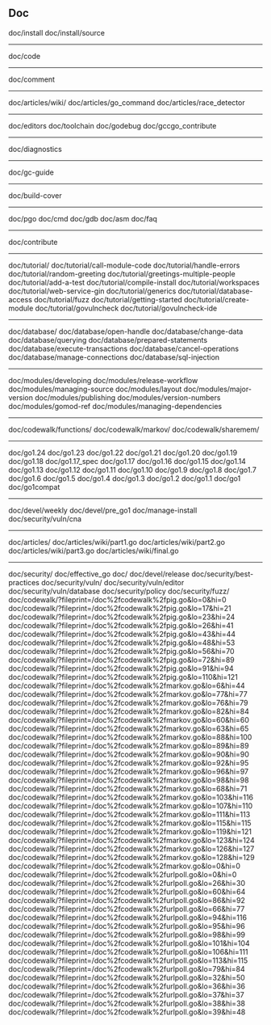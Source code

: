 ## Doc
doc/install
doc/install/source

---

doc/code

---

doc/comment

---

doc/articles/wiki/
doc/articles/go_command
doc/articles/race_detector

---

doc/editors
doc/toolchain
doc/godebug
doc/gccgo_contribute

---

doc/diagnostics

---

doc/gc-guide

---

doc/build-cover

---

doc/pgo
doc/cmd
doc/gdb
doc/asm
doc/faq

---

doc/contribute

---

doc/tutorial/
doc/tutorial/call-module-code
doc/tutorial/handle-errors
doc/tutorial/random-greeting
doc/tutorial/greetings-multiple-people
doc/tutorial/add-a-test
doc/tutorial/compile-install
doc/tutorial/workspaces
doc/tutorial/web-service-gin
doc/tutorial/generics
doc/tutorial/database-access
doc/tutorial/fuzz
doc/tutorial/getting-started
doc/tutorial/create-module
doc/tutorial/govulncheck
doc/tutorial/govulncheck-ide

---

doc/database/
doc/database/open-handle
doc/database/change-data
doc/database/querying
doc/database/prepared-statements
doc/database/execute-transactions
doc/database/cancel-operations
doc/database/manage-connections
doc/database/sql-injection

---

doc/modules/developing
doc/modules/release-workflow
doc/modules/managing-source
doc/modules/layout
doc/modules/major-version
doc/modules/publishing
doc/modules/version-numbers
doc/modules/gomod-ref
doc/modules/managing-dependencies

---

doc/codewalk/functions/
doc/codewalk/markov/
doc/codewalk/sharemem/

---

doc/go1.24
doc/go1.23
doc/go1.22
doc/go1.21
doc/go1.20
doc/go1.19
doc/go1.18
doc/go1.17_spec
doc/go1.17
doc/go1.16
doc/go1.15
doc/go1.14
doc/go1.13
doc/go1.12
doc/go1.11
doc/go1.10
doc/go1.9
doc/go1.8
doc/go1.7
doc/go1.6
doc/go1.5
doc/go1.4
doc/go1.3
doc/go1.2
doc/go1.1
doc/go1
doc/go1compat

---

doc/devel/weekly
doc/devel/pre_go1
doc/manage-install
doc/security/vuln/cna

---

doc/articles/
doc/articles/wiki/part1.go
doc/articles/wiki/part2.go
doc/articles/wiki/part3.go
doc/articles/wiki/final.go

---

doc/security/
doc/effective_go
doc/
doc/devel/release
doc/security/best-practices
doc/security/vuln/
doc/security/vuln/editor
doc/security/vuln/database
doc/security/policy
doc/security/fuzz/
doc/codewalk/?fileprint=/doc%2fcodewalk%2fpig.go&amp;lo=0&amp;hi=0
doc/codewalk/?fileprint=/doc%2fcodewalk%2fpig.go&amp;lo=17&amp;hi=21
doc/codewalk/?fileprint=/doc%2fcodewalk%2fpig.go&amp;lo=23&amp;hi=24
doc/codewalk/?fileprint=/doc%2fcodewalk%2fpig.go&amp;lo=26&amp;hi=41
doc/codewalk/?fileprint=/doc%2fcodewalk%2fpig.go&amp;lo=43&amp;hi=44
doc/codewalk/?fileprint=/doc%2fcodewalk%2fpig.go&amp;lo=48&amp;hi=53
doc/codewalk/?fileprint=/doc%2fcodewalk%2fpig.go&amp;lo=56&amp;hi=70
doc/codewalk/?fileprint=/doc%2fcodewalk%2fpig.go&amp;lo=72&amp;hi=89
doc/codewalk/?fileprint=/doc%2fcodewalk%2fpig.go&amp;lo=91&amp;hi=94
doc/codewalk/?fileprint=/doc%2fcodewalk%2fpig.go&amp;lo=110&amp;hi=121
doc/codewalk/?fileprint=/doc%2fcodewalk%2fmarkov.go&amp;lo=6&amp;hi=44
doc/codewalk/?fileprint=/doc%2fcodewalk%2fmarkov.go&amp;lo=77&amp;hi=77
doc/codewalk/?fileprint=/doc%2fcodewalk%2fmarkov.go&amp;lo=76&amp;hi=79
doc/codewalk/?fileprint=/doc%2fcodewalk%2fmarkov.go&amp;lo=82&amp;hi=84
doc/codewalk/?fileprint=/doc%2fcodewalk%2fmarkov.go&amp;lo=60&amp;hi=60
doc/codewalk/?fileprint=/doc%2fcodewalk%2fmarkov.go&amp;lo=63&amp;hi=65
doc/codewalk/?fileprint=/doc%2fcodewalk%2fmarkov.go&amp;lo=88&amp;hi=100
doc/codewalk/?fileprint=/doc%2fcodewalk%2fmarkov.go&amp;lo=89&amp;hi=89
doc/codewalk/?fileprint=/doc%2fcodewalk%2fmarkov.go&amp;lo=90&amp;hi=90
doc/codewalk/?fileprint=/doc%2fcodewalk%2fmarkov.go&amp;lo=92&amp;hi=95
doc/codewalk/?fileprint=/doc%2fcodewalk%2fmarkov.go&amp;lo=96&amp;hi=97
doc/codewalk/?fileprint=/doc%2fcodewalk%2fmarkov.go&amp;lo=98&amp;hi=98
doc/codewalk/?fileprint=/doc%2fcodewalk%2fmarkov.go&amp;lo=68&amp;hi=71
doc/codewalk/?fileprint=/doc%2fcodewalk%2fmarkov.go&amp;lo=103&amp;hi=116
doc/codewalk/?fileprint=/doc%2fcodewalk%2fmarkov.go&amp;lo=107&amp;hi=110
doc/codewalk/?fileprint=/doc%2fcodewalk%2fmarkov.go&amp;lo=111&amp;hi=113
doc/codewalk/?fileprint=/doc%2fcodewalk%2fmarkov.go&amp;lo=115&amp;hi=115
doc/codewalk/?fileprint=/doc%2fcodewalk%2fmarkov.go&amp;lo=119&amp;hi=121
doc/codewalk/?fileprint=/doc%2fcodewalk%2fmarkov.go&amp;lo=123&amp;hi=124
doc/codewalk/?fileprint=/doc%2fcodewalk%2fmarkov.go&amp;lo=126&amp;hi=127
doc/codewalk/?fileprint=/doc%2fcodewalk%2fmarkov.go&amp;lo=128&amp;hi=129
doc/codewalk/?fileprint=/doc%2fcodewalk%2fmarkov.go&amp;lo=0&amp;hi=0
doc/codewalk/?fileprint=/doc%2fcodewalk%2furlpoll.go&amp;lo=0&amp;hi=0
doc/codewalk/?fileprint=/doc%2fcodewalk%2furlpoll.go&amp;lo=26&amp;hi=30
doc/codewalk/?fileprint=/doc%2fcodewalk%2furlpoll.go&amp;lo=60&amp;hi=64
doc/codewalk/?fileprint=/doc%2fcodewalk%2furlpoll.go&amp;lo=86&amp;hi=92
doc/codewalk/?fileprint=/doc%2fcodewalk%2furlpoll.go&amp;lo=66&amp;hi=77
doc/codewalk/?fileprint=/doc%2fcodewalk%2furlpoll.go&amp;lo=94&amp;hi=116
doc/codewalk/?fileprint=/doc%2fcodewalk%2furlpoll.go&amp;lo=95&amp;hi=96
doc/codewalk/?fileprint=/doc%2fcodewalk%2furlpoll.go&amp;lo=98&amp;hi=99
doc/codewalk/?fileprint=/doc%2fcodewalk%2furlpoll.go&amp;lo=101&amp;hi=104
doc/codewalk/?fileprint=/doc%2fcodewalk%2furlpoll.go&amp;lo=106&amp;hi=111
doc/codewalk/?fileprint=/doc%2fcodewalk%2furlpoll.go&amp;lo=113&amp;hi=115
doc/codewalk/?fileprint=/doc%2fcodewalk%2furlpoll.go&amp;lo=79&amp;hi=84
doc/codewalk/?fileprint=/doc%2fcodewalk%2furlpoll.go&amp;lo=32&amp;hi=50
doc/codewalk/?fileprint=/doc%2fcodewalk%2furlpoll.go&amp;lo=36&amp;hi=36
doc/codewalk/?fileprint=/doc%2fcodewalk%2furlpoll.go&amp;lo=37&amp;hi=37
doc/codewalk/?fileprint=/doc%2fcodewalk%2furlpoll.go&amp;lo=38&amp;hi=38
doc/codewalk/?fileprint=/doc%2fcodewalk%2furlpoll.go&amp;lo=39&amp;hi=48
